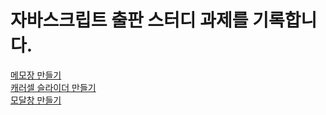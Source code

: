 # 자바스크립트 출판 스터디 과제를 기록합니다.
[메모장 만들기](https://mangopapa1.github.io/JS-Study/memo/memo.html)<br>
[캐러셀 슬라이더 만들기](https://mangopapa1.github.io/JS-Study/carousel/index.html)<br>
[모달창 만들기](https://mangopapa1.github.io/JS-Study/modal/index.html)
